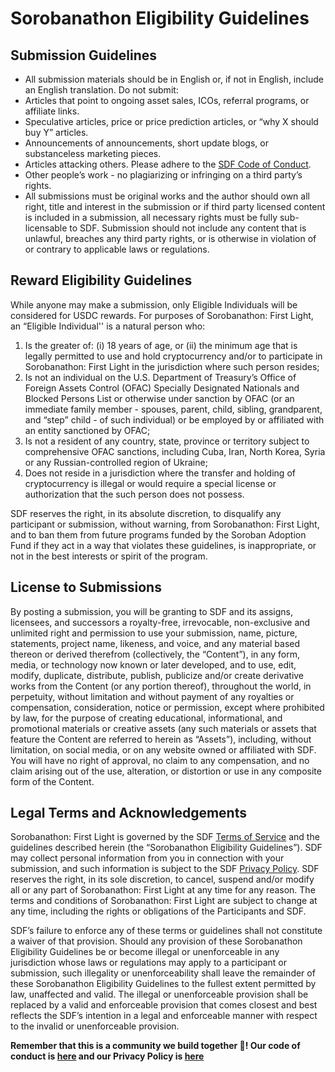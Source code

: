 # Sorobanathon Eligibility Guidelines

## Submission Guidelines

-   All submission materials should be in English or, if not in English, include an English translation. 
Do not submit:    
-   Articles that point to ongoing asset sales, ICOs, referral programs, or affiliate links.    
-   Speculative articles, price or price prediction articles, or “why X should buy Y” articles.    
-   Announcements of announcements, short update blogs, or substanceless marketing pieces.    
-   Articles attacking others. Please adhere to the [SDF Code of Conduct](https://stellar.org/community/code-of-conduct).    
-   Other people’s work - no plagiarizing or infringing on a third party’s rights.   
-   All submissions must be original works and the author should own all right, title and interest in the submission or if third party licensed content is included in a submission, all necessary rights must be fully sub-licensable to SDF. Submission should not include any content that is unlawful, breaches any third party rights, or is otherwise in violation of or contrary to applicable laws or regulations.
    
## Reward Eligibility Guidelines

While anyone may make a submission, only Eligible Individuals will be considered for USDC rewards. For purposes of Sorobanathon: First Light, an “Eligible Individual'' is a natural person who:

1.  Is the greater of: (i) 18 years of age, or (ii) the minimum age that is legally permitted to use and hold cryptocurrency and/or to participate in Sorobanathon: First Light in the jurisdiction where such person resides;    
2.  Is not an individual on the U.S. Department of Treasury’s Office of Foreign Assets Control (OFAC) Specially Designated Nationals and Blocked Persons List or otherwise under sanction by OFAC (or an immediate family member - spouses, parent, child, sibling, grandparent, and “step” child - of such individual) or be employed by or affiliated with an entity sanctioned by OFAC;    
3.  Is not a resident of any country, state, province or territory subject to comprehensive OFAC sanctions, including Cuba, Iran, North Korea, Syria or any Russian-controlled region of Ukraine;   
4.  Does not reside in a jurisdiction where the transfer and holding of cryptocurrency is illegal or would require a special license or authorization that the such person does not possess.  

SDF reserves the right, in its absolute discretion, to disqualify any participant or submission, without warning, from Sorobanathon: First Light, and to ban them from future programs funded by the Soroban Adoption Fund if they act in a way that violates these guidelines, is inappropriate, or not in the best interests or spirit of the program.

## License to Submissions

By posting a submission, you will be granting to SDF and its assigns, licensees, and successors a royalty-free, irrevocable, non-exclusive and unlimited right and permission to use your submission, name, picture, statements, project name, likeness, and voice, and any material based thereon or derived therefrom (collectively, the “Content”), in any form, media, or technology now known or later developed, and to use, edit, modify, duplicate, distribute, publish, publicize and/or create derivative works from the Content (or any portion thereof), throughout the world, in perpetuity, without limitation and without payment of any royalties or compensation, consideration, notice or permission, except where prohibited by law, for the purpose of creating educational, informational, and promotional materials or creative assets (any such materials or assets that feature the Content are referred to herein as “Assets”), including, without limitation, on social media, or on any website owned or affiliated with SDF. You will have no right of approval, no claim to any compensation, and no claim arising out of the use, alteration, or distortion or use in any composite form of the Content.

  

##  Legal Terms and Acknowledgements  

Sorobanathon: First Light is governed by the SDF [Terms of Service](https://www.stellar.org/terms-of-service?locale=en) and the guidelines described herein (the “Sorobanathon Eligibility Guidelines”). SDF may collect personal information from you in connection with your submission, and such information is subject to the SDF [Privacy Policy](https://www.stellar.org/privacy-policy?locale=en). SDF reserves the right, in its sole discretion, to cancel, suspend and/or modify all or any part of Sorobanathon: First Light at any time for any reason. The terms and conditions of Sorobanathon: First Light are subject to change at any time, including the rights or obligations of the Participants and SDF.

SDF’s failure to enforce any of these terms or guidelines shall not constitute a waiver of that provision. Should any provision of these Sorobanathon Eligibility Guidelines be or become illegal or unenforceable in any jurisdiction whose laws or regulations may apply to a participant or submission, such illegality or unenforceability shall leave the remainder of these Sorobanathon Eligibility Guidelines to the fullest extent permitted by law, unaffected and valid. The illegal or unenforceable provision shall be replaced by a valid and enforceable provision that comes closest and best reflects the SDF’s intention in a legal and enforceable manner with respect to the invalid or unenforceable provision.
  
**Remember that this is a community we build together 💪! Our code of conduct is [here](https://www.stellar.org/community/code-of-conduct) and our Privacy Policy is [here](https://www.stellar.org/privacy-policy)**
